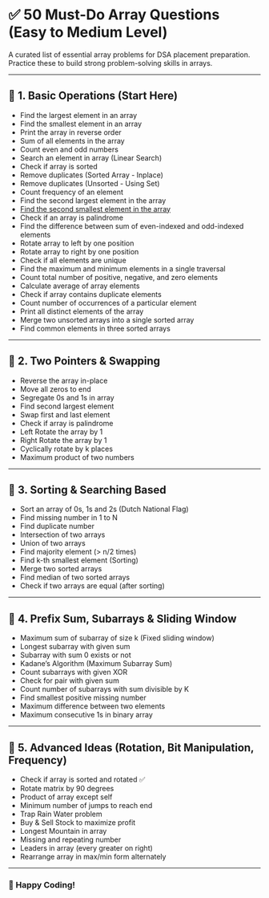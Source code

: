 # ✅ 50 Must-Do Array Questions (Easy to Medium Level)

A curated list of essential array problems for DSA placement preparation. Practice these to build strong problem-solving skills in arrays.

---

## 📌 1. Basic Operations (Start Here)
- Find the largest element in an array
- Find the smallest element in an array
- Print the array in reverse order
- Sum of all elements in the array
- Count even and odd numbers
- Search an element in array (Linear Search)
- Check if array is sorted
- Remove duplicates (Sorted Array - Inplace)
- Remove duplicates (Unsorted - Using Set)
- Count frequency of an element
- Find the second largest element in the array
- [Find the second smallest element in the array](https://www.geeksforgeeks.org/problems/find-the-smallest-and-second-smallest-element-in-an-array3226/1)
- Check if an array is palindrome
- Find the difference between sum of even-indexed and odd-indexed elements
- Rotate array to left by one position
- Rotate array to right by one position
- Check if all elements are unique
- Find the maximum and minimum elements in a single traversal
- Count total number of positive, negative, and zero elements
- Calculate average of array elements
- Check if array contains duplicate elements
- Count number of occurrences of a particular element
- Print all distinct elements of the array
- Merge two unsorted arrays into a single sorted array
- Find common elements in three sorted arrays

---

## 📌 2. Two Pointers & Swapping
- Reverse the array in-place
- Move all zeros to end
- Segregate 0s and 1s in array
- Find second largest element
- Swap first and last element
- Check if array is palindrome
- Left Rotate the array by 1
- Right Rotate the array by 1
- Cyclically rotate by k places
- Maximum product of two numbers

---

## 📌 3. Sorting & Searching Based
- Sort an array of 0s, 1s and 2s (Dutch National Flag)
- Find missing number in 1 to N
- Find duplicate number
- Intersection of two arrays
- Union of two arrays
- Find majority element (> n/2 times)
- Find k-th smallest element (Sorting)
- Merge two sorted arrays
- Find median of two sorted arrays
- Check if two arrays are equal (after sorting)

---

## 📌 4. Prefix Sum, Subarrays & Sliding Window
- Maximum sum of subarray of size k (Fixed sliding window)
- Longest subarray with given sum
- Subarray with sum 0 exists or not
- Kadane’s Algorithm (Maximum Subarray Sum)
- Count subarrays with given XOR
- Check for pair with given sum
- Count number of subarrays with sum divisible by K
- Find smallest positive missing number
- Maximum difference between two elements
- Maximum consecutive 1s in binary array

---

## 📌 5. Advanced Ideas (Rotation, Bit Manipulation, Frequency)
- Check if array is sorted and rotated ✅
- Rotate matrix by 90 degrees
- Product of array except self
- Minimum number of jumps to reach end
- Trap Rain Water problem
- Buy & Sell Stock to maximize profit
- Longest Mountain in array
- Missing and repeating number
- Leaders in array (every greater on right)
- Rearrange array in max/min form alternately

---

### 🚀 Happy Coding!
